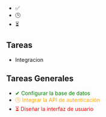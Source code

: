 - ✅ <!-- Completada -->
- 🕒 <!-- En progreso -->
- ⏳ <!-- Pendiente -->

## Tareas
-  Integracion

## Tareas Generales
- <span style="color:green">✔ Configurar la base de datos</span> <!-- Completada -->
- <span style="color:orange">🕒 Integrar la API de autenticación</span> <!-- En progreso -->
- <span style="color:red">⏳ Diseñar la interfaz de usuario</span> <!-- Pendiente -->